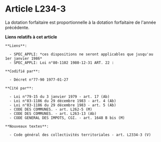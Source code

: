 # Article L234-3

La dotation forfaitaire est proportionnelle à la dotation forfaitaire de l'année précédente.

**Liens relatifs à cet article**

	**Liens**:

	  - SPEC_APPLI: *ces dispositions ne seront applicables que jusqu'au 1er janvier 1986*
	  - SPEC_APPLI: Loi n°80-1102 1980-12-31 ART. 22 :

	**Codifié par**:

	  - Décret n°77-90 1977-01-27

	**Cité par**:

	  - Loi n°79-15 du 3 janvier 1979 - art. 17 (Ab)
	  - Loi n°83-1186 du 29 décembre 1983 - art. 4 (Ab)
	  - Loi n°83-1186 du 29 décembre 1983 - art. 5 (Ab)
	  - CODE DES COMMUNES. - art. L262-5 (M)
	  - CODE DES COMMUNES. - art. L263-13 (Ab)
	  - CODE GENERAL DES IMPOTS, CGI. - art. 1648 B bis (M)

	**Nouveaux textes**:

	  - Code général des collectivités territoriales - art. L2334-3 (V)

